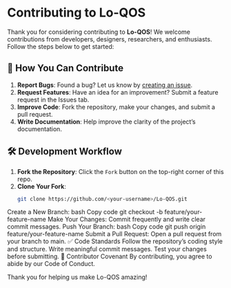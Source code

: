 # Contributing to Lo-QOS

Thank you for considering contributing to **Lo-QOS**! We welcome contributions from developers, designers, researchers, and enthusiasts. Follow the steps below to get started:

## 🤔 How You Can Contribute

1. **Report Bugs**: Found a bug? Let us know by [creating an issue](https://github.com/ABDevNDesign/Lo-QOS/issues).
2. **Request Features**: Have an idea for an improvement? Submit a feature request in the Issues tab.
3. **Improve Code**: Fork the repository, make your changes, and submit a pull request.
4. **Write Documentation**: Help improve the clarity of the project’s documentation.

## 🛠️ Development Workflow

1. **Fork the Repository**: Click the `Fork` button on the top-right corner of this repo.
2. **Clone Your Fork**: 
   ```bash
   git clone https://github.com/<your-username>/Lo-QOS.git
Create a New Branch:
bash
Copy code
git checkout -b feature/your-feature-name
Make Your Changes: Commit frequently and write clear commit messages.
Push Your Branch:
bash
Copy code
git push origin feature/your-feature-name
Submit a Pull Request: Open a pull request from your branch to main.
✅ Code Standards
Follow the repository’s coding style and structure.
Write meaningful commit messages.
Test your changes before submitting.
📝 Contributor Covenant
By contributing, you agree to abide by our Code of Conduct.

Thank you for helping us make Lo-QOS amazing!
